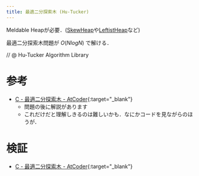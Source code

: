 ```yaml
---
title: 最適二分探索木 (Hu-Tucker)
---
```

Meldable Heapが必要．([SkewHeap](data-structure/Heap/SkewHeap)や[LeftistHeap](data-structure/Heap/LeftistHeap)など)

最適二分探索木問題が $O(N log N)$ で解ける．

// @ Hu-Tucker Algorithm Library

# 参考

* [C - 最適二分探索木 - AtCoder](https://beta.atcoder.jp/contests/atc002/tasks/atc002_c){:target="_blank"}
  * 問題の後に解説があります
  * これだけだと理解しきるのは難しいかも．なにかコードを見ながらのほうが．

# 検証

* [C - 最適二分探索木 - AtCoder](https://beta.atcoder.jp/contests/atc002/submissions/2667901){:target="_blank"}

